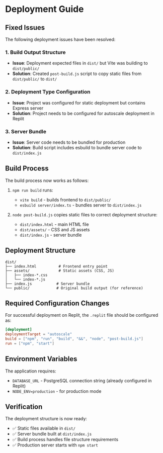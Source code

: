 # Deployment Guide

## Fixed Issues

The following deployment issues have been resolved:

### 1. Build Output Structure
- **Issue**: Deployment expected files in `dist/` but Vite was building to `dist/public/`
- **Solution**: Created `post-build.js` script to copy static files from `dist/public/` to `dist/`

### 2. Deployment Type Configuration
- **Issue**: Project was configured for static deployment but contains Express server
- **Solution**: Project needs to be configured for autoscale deployment in Replit

### 3. Server Bundle
- **Issue**: Server code needs to be bundled for production
- **Solution**: Build script includes esbuild to bundle server code to `dist/index.js`

## Build Process

The build process now works as follows:

1. `npm run build` runs:
   - `vite build` - builds frontend to `dist/public/`
   - `esbuild server/index.ts` - bundles server to `dist/index.js`

2. `node post-build.js` copies static files to correct deployment structure:
   - `dist/index.html` - main HTML file
   - `dist/assets/` - CSS and JS assets
   - `dist/index.js` - server bundle

## Deployment Structure

```
dist/
├── index.html          # Frontend entry point
├── assets/             # Static assets (CSS, JS)
│   ├── index-*.css
│   └── index-*.js
├── index.js           # Server bundle
└── public/            # Original build output (for reference)
```

## Required Configuration Changes

For successful deployment on Replit, the `.replit` file should be configured as:

```toml
[deployment]
deploymentTarget = "autoscale"
build = ["npm", "run", "build", "&&", "node", "post-build.js"]
run = ["npm", "start"]
```

## Environment Variables

The application requires:
- `DATABASE_URL` - PostgreSQL connection string (already configured in Replit)
- `NODE_ENV=production` - for production mode

## Verification

The deployment structure is now ready:
- ✅ Static files available in `dist/`
- ✅ Server bundle built at `dist/index.js`
- ✅ Build process handles file structure requirements
- ✅ Production server starts with `npm start`
